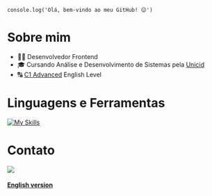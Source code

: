`console.log('Olá, bem-vindo ao meu GitHub! 😉')`

# Sobre mim
- 👨‍💻 Desenvolvedor Frontend
- 🎓 Cursando Análise e Desenvolvimento de Sistemas pela [Unicid](https://www.unicid.edu.br/)
- 🔠 [C1 Advanced](https://cert.efset.org/jd3519) English Level

# Linguagens e Ferramentas
[![My Skills](https://skillicons.dev/icons?i=js,html,css,mysql,git)](https://skillicons.dev)

# Contato
<a href="https://www.linkedin.com/in/thomas-moisesf/" target="_blank"><img src="https://img.shields.io/badge/LinkedIn-0077B5?style=for-the-badge&logo=linkedin&logoColor=white"></a>
<!-- <a href="mailto:thomasmoisesf@gmail.com" target="_blank"><img src="https://img.shields.io/badge/gmail-%23DD0031.svg?&style=for-the-badge&logo=gmail&logoColor=white"></a> -->

#### [English version](https://github.com/thomasmfx/thomasmfx/blob/main/README-en.md)
